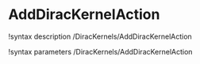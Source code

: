 <!-- MOOSE Documentation Stub: Remove this when content is added. -->

# AddDiracKernelAction

!syntax description /DiracKernels/AddDiracKernelAction

!syntax parameters /DiracKernels/AddDiracKernelAction
